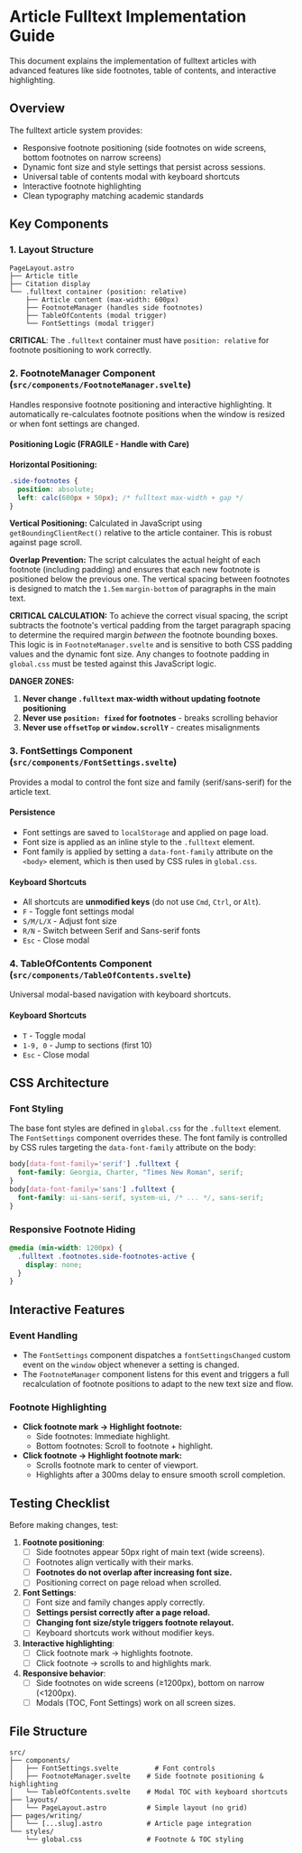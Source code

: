 # Article Fulltext Implementation Guide

This document explains the implementation of fulltext articles with advanced features like side footnotes, table of contents, and interactive highlighting.

## Overview

The fulltext article system provides:
- Responsive footnote positioning (side footnotes on wide screens, bottom footnotes on narrow screens)
- Dynamic font size and style settings that persist across sessions.
- Universal table of contents modal with keyboard shortcuts
- Interactive footnote highlighting
- Clean typography matching academic standards

## Key Components

### 1. Layout Structure

```
PageLayout.astro
├── Article title
├── Citation display
└── .fulltext container (position: relative)
    ├── Article content (max-width: 600px)
    ├── FootnoteManager (handles side footnotes)
    ├── TableOfContents (modal trigger)
    └── FontSettings (modal trigger)
```

**CRITICAL**: The `.fulltext` container must have `position: relative` for footnote positioning to work correctly.

### 2. FootnoteManager Component (`src/components/FootnoteManager.svelte`)

Handles responsive footnote positioning and interactive highlighting. It automatically re-calculates footnote positions when the window is resized or when font settings are changed.

#### Positioning Logic (FRAGILE - Handle with Care)

**Horizontal Positioning:**
```css
.side-footnotes {
  position: absolute;
  left: calc(600px + 50px); /* fulltext max-width + gap */
}
```

**Vertical Positioning:**
Calculated in JavaScript using `getBoundingClientRect()` relative to the article container. This is robust against page scroll.

**Overlap Prevention:**
The script calculates the actual height of each footnote (including padding) and ensures that each new footnote is positioned below the previous one. The vertical spacing between footnotes is designed to match the `1.5em` `margin-bottom` of paragraphs in the main text.

**CRITICAL CALCULATION:** To achieve the correct visual spacing, the script subtracts the footnote's vertical padding from the target paragraph spacing to determine the required margin *between* the footnote bounding boxes. This logic is in `FootnoteManager.svelte` and is sensitive to both CSS padding values and the dynamic font size. Any changes to footnote padding in `global.css` must be tested against this JavaScript logic.


**DANGER ZONES:**
1. **Never change `.fulltext` max-width without updating footnote positioning**
2. **Never use `position: fixed` for footnotes** - breaks scrolling behavior
3. **Never use `offsetTop` or `window.scrollY`** - creates misalignments

### 3. FontSettings Component (`src/components/FontSettings.svelte`)

Provides a modal to control the font size and family (serif/sans-serif) for the article text.

#### Persistence
- Font settings are saved to `localStorage` and applied on page load.
- Font size is applied as an inline style to the `.fulltext` element.
- Font family is applied by setting a `data-font-family` attribute on the `<body>` element, which is then used by CSS rules in `global.css`.

#### Keyboard Shortcuts
- All shortcuts are **unmodified keys** (do not use `Cmd`, `Ctrl`, or `Alt`).
- `F` - Toggle font settings modal
- `S/M/L/X` - Adjust font size
- `R/N` - Switch between Serif and Sans-serif fonts
- `Esc` - Close modal

### 4. TableOfContents Component (`src/components/TableOfContents.svelte`)

Universal modal-based navigation with keyboard shortcuts.

#### Keyboard Shortcuts
- `T` - Toggle modal
- `1-9, 0` - Jump to sections (first 10)
- `Esc` - Close modal

## CSS Architecture

### Font Styling
The base font styles are defined in `global.css` for the `.fulltext` element. The `FontSettings` component overrides these. The font family is controlled by CSS rules targeting the `data-font-family` attribute on the body:
```css
body[data-font-family='serif'] .fulltext {
  font-family: Georgia, Charter, "Times New Roman", serif;
}
body[data-font-family='sans'] .fulltext {
  font-family: ui-sans-serif, system-ui, /* ... */, sans-serif;
}
```

### Responsive Footnote Hiding
```css
@media (min-width: 1200px) {
  .fulltext .footnotes.side-footnotes-active {
    display: none;
  }
}
```

## Interactive Features

### Event Handling
- The `FontSettings` component dispatches a `fontSettingsChanged` custom event on the `window` object whenever a setting is changed.
- The `FootnoteManager` component listens for this event and triggers a full recalculation of footnote positions to adapt to the new text size and flow.

### Footnote Highlighting
- **Click footnote mark → Highlight footnote:**
  - Side footnotes: Immediate highlight.
  - Bottom footnotes: Scroll to footnote + highlight.
- **Click footnote → Highlight footnote mark:**
  - Scrolls footnote mark to center of viewport.
  - Highlights after a 300ms delay to ensure smooth scroll completion.

## Testing Checklist

Before making changes, test:

1. **Footnote positioning**:
   - [ ] Side footnotes appear 50px right of main text (wide screens).
   - [ ] Footnotes align vertically with their marks.
   - [ ] **Footnotes do not overlap after increasing font size.**
   - [ ] Positioning correct on page reload when scrolled.

2. **Font Settings**:
   - [ ] Font size and family changes apply correctly.
   - [ ] **Settings persist correctly after a page reload.**
   - [ ] **Changing font size/style triggers footnote relayout.**
   - [ ] Keyboard shortcuts work without modifier keys.

3. **Interactive highlighting**:
   - [ ] Click footnote mark → highlights footnote.
   - [ ] Click footnote → scrolls to and highlights mark.

4. **Responsive behavior**:
   - [ ] Side footnotes on wide screens (≥1200px), bottom on narrow (<1200px).
   - [ ] Modals (TOC, Font Settings) work on all screen sizes.

## File Structure

```
src/
├── components/
│   ├── FontSettings.svelte         # Font controls
│   ├── FootnoteManager.svelte    # Side footnote positioning & highlighting
│   └── TableOfContents.svelte    # Modal TOC with keyboard shortcuts
├── layouts/
│   └── PageLayout.astro          # Simple layout (no grid)
├── pages/writing/
│   └── [...slug].astro           # Article page integration
└── styles/
    └── global.css                # Footnote & TOC styling
```
